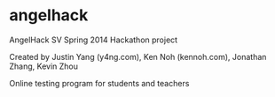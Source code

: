 angelhack
=========

AngelHack SV Spring 2014 Hackathon project

Created by Justin Yang (y4ng.com), Ken Noh (kennoh.com), Jonathan Zhang, Kevin Zhou

Online testing program for students and teachers
